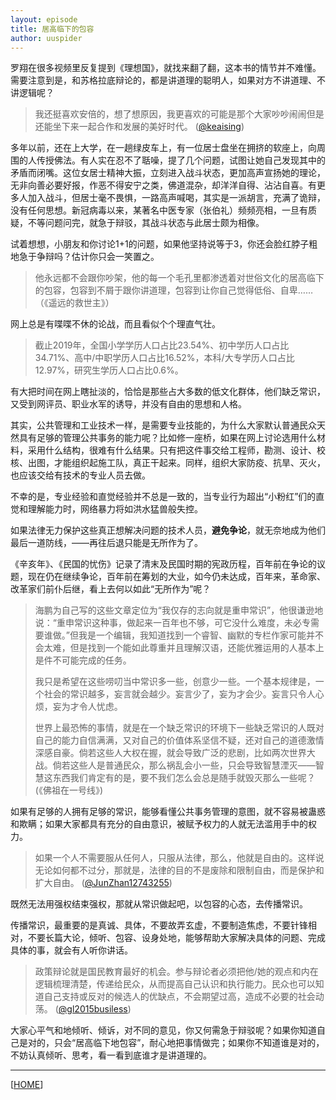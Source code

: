 ```yaml
---
layout: episode
title: 居高临下的包容
author: uuspider
---
```

罗翔在很多视频里反复提到《理想国》，就找来翻了翻，这本书的情节并不难懂。需要注意到是，和苏格拉底辩论的，都是讲道理的聪明人，如果对方不讲道理、不讲逻辑呢？

> 我还挺喜欢安倍的，想了想原因，我更喜欢的可能是那个大家吵吵闹闹但是还能坐下来一起合作和发展的美好时代。 ([@keaising][ref01])

多年以前，还在上大学，在一趟绿皮车上，有一位居士盘坐在拥挤的软座上，向周围的人传授佛法。有人实在忍不了聒噪，提了几个问题，试图让她自己发现其中的矛盾而闭嘴。这位女居士精神大振，立刻进入战斗状态，更加高声宣扬她的理论，无非向善必要好报，作恶不得安宁之类，佛道混杂，却洋洋自得、沾沾自喜。有更多人加入战斗，但居士毫不畏惧，一路高声喊喝，其实是一派胡言，充满了诡辩，没有任何思想。新冠病毒以来，某著名中医专家（张伯礼）频频亮相，一旦有质疑，不等问题问完，就急于辩驳，其战斗状态与此居士颇为相像。

试着想想，小朋友和你讨论1+1的问题，如果他坚持说等于3，你还会脸红脖子粗地急于争辩吗？估计你只会一笑置之。

 > 他永远都不会跟你吵架，他的每一个毛孔里都渗透着对世俗文化的居高临下的包容，包容到不屑于跟你讲道理，包容到让你自己觉得低俗、自卑…… （《遥远的救世主》）

 网上总是有喋喋不休的论战，而且看似个个理直气壮。

> 截止2019年，全国小学学历人口占比23.54%、初中学历人口占比34.71%、高中/中职学历人口占比16.52%，本科/大专学历人口占比12.97%，研究生学历人口占比0.6%。

有大把时间在网上瞎扯淡的，恰恰是那些占大多数的低文化群体，他们缺乏常识，又受到网评员、职业水军的诱导，并没有自由的思想和人格。

其实，公共管理和工业技术一样，是需要专业技能的，为什么大家默认普通民众天然具有足够的管理公共事务的能力呢？比如修一座桥，如果在网上讨论选用什么材料，采用什么结构，很难有什么结果。只有把这件事交给工程师，勘测、设计、校核、出图，才能组织起施工队，真正干起来。同样，组织大家防疫、抗旱、灭火，也应该交给有技术的专业人员去做。

不幸的是，专业经验和直觉经验并不总是一致的，当专业行为超出“小粉红”们的直觉和理解能力时，网络暴力将如洪水猛兽般失控。

如果法律无力保护这些真正想解决问题的技术人员，**避免争论**，就无奈地成为他们最后一道防线，——再往后退只能是无所作为了。

《辛亥年》、《民国的忧伤》记录了清末及民国时期的宪政历程，百年前在争论的议题，现在仍在继续争论，百年前在筹划的大业，如今仍未达成，百年来，革命家、改革家们前仆后继，看上去何以如此“无所作为”呢？

> 海鹏为自己写的这些文章定位为“我仅存的志向就是重申常识”，他很谦逊地说：“重申常识这种事，做起来一百年也不够，可它没什么难度，未必专需要谁做。”但我是一个编辑，我知道找到一个睿智、幽默的专栏作家可能并不会太难，但是找到一个能如此尊重并且理解汉语，还能优雅运用的人基本上是件不可能完成的任务。
>
> 我只是希望在这些唠叨当中常识多一些，创意少一些。一个基本规律是，一个社会的常识越多，妄言就会越少。妄言少了，妄为才会少。妄言只令人心烦，妄为才令人忧虑。
>
> 世界上最恐怖的事情，就是在一个缺乏常识的环境下一些缺乏常识的人既对自己的能力自信满满，又对自己的价值体系坚信不疑，还对自己的道德激情深感自豪。倘若这些人大权在握，就会导致广泛的悲剧，比如两次世界大战。倘若这些人是普通民众，那么祸乱会小一些，只会导致智慧湮灭——智慧这东西我们肯定有的是，要不我们怎么会总是随手就毁灭那么一些呢？ (《佛祖在一号线》)

如果有足够的人拥有足够的常识，能够看懂公共事务管理的意图，就不容易被蛊惑和欺瞒；如果大家都具有充分的自由意识，被赋予权力的人就无法滥用手中的权力。

> 如果一个人不需要服从任何人，只服从法律，那么，他就是自由的。这样说无论如何都不过分，那就是，法律的目的不是废除和限制自由，而是保护和扩大自由。 ([@JunZhan12743255][ref02])

既然无法用强权结束强权，那就从常识做起吧，以包容的心态，去传播常识。

传播常识，最重要的是真诚、具体，不要故弄玄虚，不要制造焦虑，不要针锋相对，不要长篇大论，倾听、包容、设身处地，能够帮助大家解决具体的问题、完成具体的事，就会有人听你讲话。

> 政策辩论就是国民教育最好的机会。参与辩论者必须把他/她的观点和内在逻辑梳理清楚，传递给民众，从而提高自己认识和执行能力。民众也可以知道自己支持或反对的候选人的优缺点，不会期望过高，造成不必要的社会动荡。 ([@gl2015busiless][ref03])

大家心平气和地倾听、倾诉，对不同的意见，你又何需急于辩驳呢？如果你知道自己是对的，只会“居高临下地包容”，耐心地把事情做完；如果你不知道谁是对的，不妨认真倾听、思考，看一看到底谁才是讲道理的。

***

[[HOME][episode]]

[episode]:http://about.uuspider.com/2019/06/02/episodeindex.html
[ref01]:https://twitter.com/keaising/status/1545247732574564352
[ref02]:https://twitter.com/JunZhan12743255/status/1568268254258561027
[ref03]:https://twitter.com/Eurasch/status/1542618530440712192
